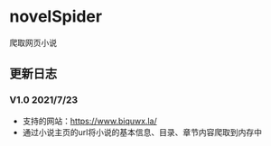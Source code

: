 # novelSpider
爬取网页小说

## 更新日志

### V1.0 2021/7/23

- 支持的网站：https://www.biquwx.la/
- 通过小说主页的url将小说的基本信息、目录、章节内容爬取到内存中

